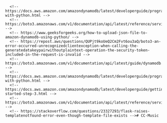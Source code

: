 <!-- This code is developed by Kushagra Baghel (s3882120) for Cloud Computing(COSC2626) -->

<!-- The repository has the following structure -->
  <!-- |-- app.py
  |-- /templates
      |-- main.html
      |-- index.html
      |-- login.html
      |-- register.html
  |-- Task 1-2
      |-- a1.json
      |-- music_ddb_create.py
      |-- music_ddb.py
      |-- music_s3_img_load.py
      |-- sub_ddb_create.py
  |-- .aws
      |-- config
      |-- credentials
  |-- readME.md -->

<!-- The references that I used for my code are given below -->

      <!-- https://docs.aws.amazon.com/amazondynamodb/latest/developerguide/programming-with-python.html -->
      <!-- https://boto3.amazonaws.com/v1/documentation/api/latest/reference/services/dynamodb/client/scan.html -->
      <!-- https://www.geeksforgeeks.org/how-to-upload-json-file-to-amazon-dynamodb-using-python/ -->
      <!-- https://repost.aws/questions/QUPjt9koUeQ2Cm2Fvt6ou3aQ/boto3-an-error-occurred-unrecognizedclientexception-when-calling-the-generatedatakeypairwithoutplaintext-operation-the-security-token-included-in-the-request-is-invalid -->
      <!-- https://boto3.amazonaws.com/v1/documentation/api/latest/guide/dynamodb.html -->
      <!-- https://docs.aws.amazon.com/amazondynamodb/latest/developerguide/programming-with-python.html -->
      <!-- https://docs.aws.amazon.com/amazondynamodb/latest/developerguide/getting-started-step-3.html -->
      <!-- https://boto3.amazonaws.com/v1/documentation/api/latest/reference/services/dynamodb.html -->
      <!-- https://stackoverflow.com/questions/23327293/flask-raises-templatenotfound-error-even-though-template-file-exists -->#   C C - M u s i c  
 